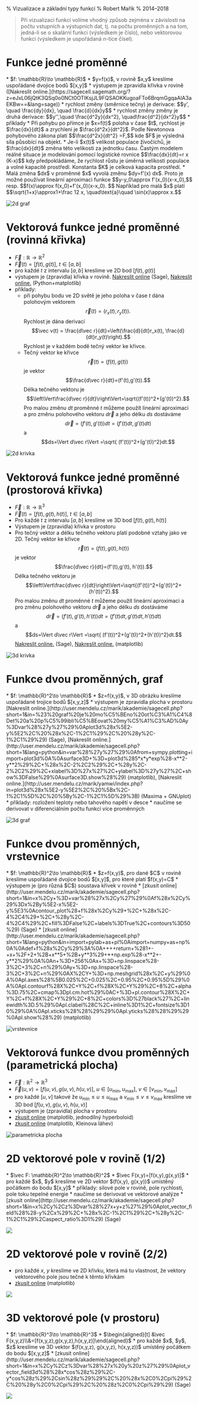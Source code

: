 % Vizualizace a základní typy funkcí
% Robert Mařík
% 2014–2018

> Při vizualizaci funkcí volíme vhodný způsob zejména v závislosti na
> počtu vstupních a výstupních dat, tj. na počtu proměnných a na tom,
> jedná-li se o skalární funkci (výsledkem je číslo), nebo vektorovou
> funkci (výsledkem je uspořádaná $n$-tice čísel).

# Funkce jedné proměnné

<div class="sloupce">
* $f: \mathbb{R}\to \mathbb{R}$
* $y=f(x)$, v rovině $x,y$ kreslíme uspořádané dvojice bodů $[x,y]$
* výstupem je zpravidla křivka v rovině ([Nakreslit online.](https://sagecell.sagemath.org/?z=eJxL06jQtK3QSq0o0NCt0OTlKsjJL9FQSAOKKugoaFTo6BrqmGgqaAIA3aEKBw==&lang=sage))
* rychlost změny (směrnice tečny) je derivace: $$y', \quad \frac{dy}{dx}, \quad \frac{d}{dx}y$$
* rychlost změny změny je druhá derivace: $$y'',\quad  \frac{d^2y}{dx^2}, \quad\frac{d^2}{dx^2}y$$
* příklady
    * Při pohybu po přímce je $x=f(t)$ poloha v čase $t$, rychlost je
      $\frac{dx}{dt}$ a zrychlení je $\frac{d^2x}{dt^2}$. Podle
      Newtonova pohybového zákona platí $$\frac{d^2x}{dt^2} =F,$$ kde
      $F$ je výsledná síla působící na objekt.
    * Je-li $x(t)$ velikost populace živočíchů, je $\frac{dx}{dt}$ změna této velikosti za jednotku času. Častým modelem reálné situace je modelování pomocí logistické rovnice
      $$\frac{dx}{dt}=r x (K-x)$$
      kdy předpokládáme, že rychlost růstu je úměrná velikosti populace a volné kapacitě prostředí. Konstanta $K$ je celková kapacita prostředí.
    * Malá změna $dx$ v proměnné $x$ vyvolá změnu $dy=f'(x) dx$. Proto je možné používat lineární aproximaci funkce
      $$y-y_0\approx f'(x_0)(x-x_0),$$ resp. $$f(x)\approx f(x_0)+f'(x_0)(x-x_0).  $$
      Například pro malá $x$ platí
      		$$\sqrt{1+x}\approx1+\frac 12 x, \quad\text{a}\quad  \sin(x)\approx x.$$


![2d graf](2D_graf.png)
</div>



# Vektorová funkce jedné proměnné (rovinná křivka)

<div class="sloupce">

* $\vec F: \mathbb{R}\to \mathbb{R}^2$
* $\vec F(t)=[f(t),g(t)]$, $t\in[a,b]$
* pro každé $t$ z intervalu $[a,b]$ kreslíme ve 2D bod $[f(t),g(t)]$
* výstupem je (zpravidla) křivka v rovině. [Nakreslit online](https://sagecell.sagemath.org/?z=eJxTVghILErMTS0pykzOrlSoSkxJzEtUyC7KLMtO5OXi5SqxLUss0lAvUdfk5SqAq4wvyMkv0YhOzi_WKNHUUSjOzAPSsToKGgY6BZmamgDCkhs_&lang=sage) (Sage),  [Nakreslit online.](https://sagecell.sagemath.org/?z=eJxlUcFuwyAMvUfKP1jKoUlVRc2Ok3rrecddK0qcxiUYBqZb-vWDqDsNyRI2z37vmQY-lBZkAsM0uwcy-OByKE0QwSrBHGT0agmmxEajpbqagrPAyfoVyHoXBPZ1VVcNnHEiJo1wx5GdLPRY9QzGZRAjCzzQiAuZ5zVsw2HhtMiMdTXiBFMr3TvUFeQTUFJgiMS5WDgK4PYfoF18ARr4XE3AuBRX7hrU06S6esnMZvxSdF17v5YbqAh-kdI40Q1OJenzLQVs8zj1c8pJr8bxEtO1NLTDMGwPfUS5qOhRS7vDr6SWXQcNRMF7dmQxkBgHrLIGl8BFpefCIpljIY5eaWyPB3jbezrAcDx2kLuDe0Y1g1dBWZSQQLb_-PNTV0XeJqMs6bBtYnNd6nF23233Cy-Ml6s=&lang=python) (Python+matplotlib)
* příklady:
    * při pohybu bodu ve 2D světě je jeho poloha v čase $t$ dána
      polohovým vektorem $$\vec r(t)=(r_x(t), r_y(t)).$$ Rychlost je
      dána derivací $$\vec v(t) = \frac{d\vec r}{dt}=\left(\frac{d}{dt}r_x(t), \frac{d}{dt}r_y(t)\right).$$ Rychlost je v každém bodě tečný
      vektor ke křivce.
    * Tečný vektor ke křivce $$\vec r(t)=(f(t),g(t))$$ je vektor $$\frac{d\vec r}{dt}=(f'(t),g'(t)).$$ Délka tečného vektoru je
      $$\left\Vert\frac{d\vec r}{dt}\right\Vert=\sqrt{(f'(t))^2+(g'(t))^2}.$$ Pro malou změnu $dt$ proměnné $t$ můžeme použít lineární aproximaci a pro změnu polohového vektoru $d\vec r$ a jeho délku $ds$ dostáváme
      $$d\vec r=(f'(t),g'(t))dt=(f'(t)dt, g'(t)dt)$$
      a
      $$ds=\Vert d\vec r\Vert =\sqrt{	(f'(t))^2+(g'(t))^2}dt.$$
      


![2d krivka](2d_krivka.png)
</div>

# Vektorová funkce jedné proměnné (prostorová křivka)

<div class="sloupce">

* $\vec F: \mathbb{R}\to \mathbb{R}^3$
* $\vec F(t)=[f(t),g(t),h(t)]$, $t\in[a,b]$
* Pro každé $t$ z intervalu $[a,b]$ kreslíme ve 3D bod $[f(t),g(t),h(t)]$
* Výstupem je (zpravidla) křivka v prostoru
* Pro tečný vektor a délku tečného vektoru platí podobné vztahy jako ve 2D.
  Tečný vektor ke křivce $$\vec r(t)=(f(t),g(t),h(t))$$ je vektor $$\frac{d\vec r}{dt}=(f'(t),g'(t), h'(t)).$$ Délka tečného vektoru je
      $$\left\Vert\frac{d\vec r}{dt}\right\Vert=\sqrt{(f'(t))^2+(g'(t))^2+(h'(t))^2}.$$ Pro malou změnu $dt$ proměnné $t$ můžeme použít lineární aproximaci a pro změnu polohového vektoru $d\vec r$ a jeho délku $ds$ dostáváme
      $$d\vec r=(f'(t),g'(t), h'(t))dt=(f'(t)dt, g'(t)dt, h'(t)dt)$$
      a
      $$ds=\Vert d\vec r\Vert =\sqrt{	(f'(t))^2+(g'(t))^2+(h'(t))^2}dt.$$
 [Nakreslit online.](http://user.mendelu.cz/marik/akademie/sagecell.php?short=1&in=%23+Parametricky+zadana+krivka%0A%0At%3Dvar%28%27t%27%29%0Aparametric_plot3d%28%5Bt*cos%28t%29%2C+t*sin%28t%29%2Ct%5D%2C+%280%2C6*pi%29%29) (Sage),  [Nakreslit online.](http://user.mendelu.cz/marik/akademie/sagecell.php?short=1&lang=python&in=%23+Nacteni+knihoven+pro+praci+s+matematikcymi+funkcemi%0D%0Afrom+numpy+import+%2A%0D%0A%0D%0A%23+Definice+jednotlivych+komponent+vektorove+funkce+jedne+promenne%0D%0Adef+f%28t%29%3A+%0D%0A++++return+sin%28t%29%2B0.04%2Asin%2810%2At%29%0D%0A%0D%0Adef+g%28t%29%3A+%0D%0A++++return+cos%28t%29%2B0.04%2Asin%2810%2At%29%0D%0A%0D%0Adef+h%28t%29%3A+%0D%0A++++return+cos%28t%29%0D%0A%0D%0A%23+Vykresleni+obrazku%0D%0Aimport+matplotlib+as+mpl%0D%0Afrom+mpl_toolkits.mplot3d+import+Axes3D%0D%0Aimport+matplotlib.pyplot+as+plt%0D%0A%0D%0Afig+%3D+plt.figure%28%29%0D%0Aax+%3D+fig.gca%28projection%3D%273d%27%29%0D%0At+%3D+linspace%280%2C+pi%2C+100%29++%23+rozsah+parametru+t+pro+kresleni%0D%0Aax.plot%28f%28t%29%2C+g%28t%29%2C+h%28t%29%29%0D%0Aplt.show%28%29) (matplotlib)

![3d krivka](3d_krivka.png)
</div>


# Funkce dvou proměnných, graf

<div class="sloupce">
* $f: \mathbb{R}^2\to \mathbb{R}$
* $z=f(x,y)$, v 3D obrázku kreslíme uspořádané trojice bodů $[x,y,z]$
* výstupem je zpravidla plocha v prostoru [Nakreslit online.](http://user.mendelu.cz/marik/akademie/sagecell.php?short=1&in=%23%20graf%20je%20mo%C5%BEno%20ot%C3%A1%C4%8Det%20a%20p%C5%99ibli%C5%BEovat%20my%C5%A1%C3%AD%0Ay%3Dvar%28%27y%27%29%0Aplot3d%28x%5E2-y%5E2%2C%20%28x%2C-1%2C1%29%2C%20%28y%2C-1%2C1%29%29) (Sage), [Nakreslit online.](http://user.mendelu.cz/marik/akademie/sagecell.php?short=1&lang=python&in=var%28%27y%27%29%0Afrom+sympy.plotting+import+plot3d%0A%0Asurface3D+%3D+plot3d%285*x*y*exp%28-x**2-y**2%29%2C+%28x%2C-2%2C2%29%2C+%28y%2C-2%2C2%29%2C+xlabel%3D%27x%27%2C+ylabel%3D%27y%27%2C+show%3DFalse%29%0Asurface3D.show%28%29) (matplotlib), [Nakreslit online.](http://user.mendelu.cz/marik/yamwi/index.php?in=plot3d%28x%5E2-y%5E2%2C%20%5Bx%2C-1%2C1%5D%2C%20%5By%2C-1%2C1%5D%29%3B) (Maxima + GNUplot)
* příklady: rozložení teploty nebo tahového napětí v desce
* naučíme se derivovat v diferenciálním počtu funkcí více proměnných

![3d graf](3D_graf_b.png)
</div>

# Funkce dvou proměnných, vrstevnice

<div class="sloupce">
* $f: \mathbb{R}^2\to \mathbb{R}$
* $z=f(x,y)$, pro dané $C$ v rovině kreslíme uspořádané dvojice bodů $[x,y]$, pro které platí $f(x,y)=C$
* výstupem je (pro různá $C$) soustava křivek v rovině
* [zkusit online](http://user.mendelu.cz/marik/akademie/sagecell.php?short=1&in=x%2Cy+%3D+var%28%27x%2Cy%27%29%0Af%28x%2Cy%29%3Dx%2By%5E2-x%5E2-y%5E3%0Acontour_plot%28+f%28x%2Cy%29+%2C+%28x%2C-4%2C4%29+%2C+%28y%2C-4%2C4%29%2C+fill%3DFalse%2C+labels%3DTrue%2C+contours%3D50%29) (Sage)
* [zkusit online](http://user.mendelu.cz/marik/akademie/sagecell.php?short=1&lang=python&in=import+pylab+as+pl%0Aimport+numpy+as+np%0A%0Adef+f%28x%2Cy%29%3A%0A++++return+%281+-+x+%2F+2+%2B+x**5+%2B+y**3%29+*+np.exp%28-x**2+-y**2%29%0A%0An+%3D+256%0Ax+%3D+np.linspace%28-3%2C+3%2C+n%29%0Ay+%3D+np.linspace%28-3%2C+3%2C+n%29%0AX%2CY+%3D+np.meshgrid%28x%2C+y%29%0A%0Apl.axes%28%5B0.025%2C+0.025%2C+0.95%2C+0.95%5D%29%0A%0Apl.contourf%28X%2C+Y%2C+f%28X%2C+Y%29%2C+8%2C+alpha%3D.75%2C+cmap%3Dpl.cm.hot%29%0AC+%3D+pl.contour%28X%2C+Y%2C+f%28X%2C+Y%29%2C+8%2C+colors%3D%27black%27%2C+linewidth%3D.5%29%0Apl.clabel%28C%2C+inline%3D1%2C+fontsize%3D10%29%0A%0Apl.xticks%28%28%29%29%0Apl.yticks%28%28%29%29%0Apl.show%28%29) (matplotlib)

![vrstevnice](vrstevnice.png)
</div>

# Vektorová funkce dvou proměnných (parametrická plocha)

<div class="sloupce">

* $\vec F: \mathbb{R}^2\to \mathbb{R}^3$
* $\vec F(u,v)=[f(u,v),g(u,v),h(u,v)]$, $u\in[u_{\mathrm{min}},u_{\mathrm{max}}]$, $v\in[v_{\mathrm{min}},v_{\mathrm{max}}]$
* pro každé $[u,v]$ takové že $u_{\mathrm{min}} \leq u \leq u_{\mathrm{max}}$ a $v_{\mathrm{min}} \leq v \leq v_{\mathrm{max}}$ kreslíme ve 3D bod $[f(u,v),g(u,v),h(u,v)]$
* výstupem je (zpravidla) plocha v prostoru
* [zkusit online](http://user.mendelu.cz/marik/akademie/sagecell.php?short=1&lang=python&in=import+mpl_toolkits.mplot3d.axes3d+as+axes3d%0D%0Aimport+matplotlib.pyplot+as+plt%0D%0Afrom+numpy+import+%2A%0D%0A%0D%0Adef+surf%28u%2C+v%29%3A%0D%0A++++x+%3D+cos%28v%29%2Acosh%28u%29%0D%0A++++y+%3D+sin%28v%29%2Acosh%28u%29%0D%0A++++z+%3D+sinh%28u%29%0D%0A++++return+x%2C+y%2C+z%0D%0A%0D%0Au%2C+v+%3D+linspace%28-pi%2F2%2C+pi%2F2%2C+80%29%2C+linspace%280%2C+2%2Api%2C+80%29%0D%0A%0D%0Aux%2C+vx+%3D++meshgrid%28u%2Cv%29%0D%0Ax%2C+y%2C+z+%3D+surf%28ux%2C+vx%29%0D%0A%0D%0Afig+%3D+plt.figure%28%29%0D%0Aax+%3D+fig.gca%28projection+%3D+%273d%27%29%0D%0Aplot+%3D+ax.plot_surface%28x%2C+y%2C+z%2C+rstride+%3D+2%2C+cstride+%3D+2%2C+linewidth%3D0.3%29%0D%0A%0D%0Aplt.show%28%29 ) (matplotlib, jednodílný hyperboloid)
* [zkusit online](http://user.mendelu.cz/marik/akademie/sagecell.php?short=1&lang=python&in=import+mpl_toolkits.mplot3d.axes3d+as+axes3d%0D%0Aimport+matplotlib.pyplot+as+plt%0D%0Afrom+numpy+import+%2A%0D%0A%0D%0Adef+surf%28u%2C+v%29%3A%0D%0A++++%22%22%22%0D%0A++++http%3A%2F%2Fpaulbourke.net%2Fgeometry%2Fklein%2F%0D%0A++++%22%22%22%0D%0A++++half+%3D+%280+%3C%3D+u%29+%26+%28u+%3C+pi%29%0D%0A++++r+%3D+4%2A%281+-+cos%28u%29%2F2%29%0D%0A++++x+%3D+6%2Acos%28u%29%2A%281+%2B+sin%28u%29%29+%2B+r%2Acos%28v+%2B+pi%29%0D%0A++++x%5Bhalf%5D+%3D+%28%0D%0A++++++++%286%2Acos%28u%29%2A%281+%2B+sin%28u%29%29+%2B+r%2Acos%28u%29%2Acos%28v%29%29%5Bhalf%5D%29%0D%0A++++y+%3D+16+%2A+sin%28u%29%0D%0A++++y%5Bhalf%5D+%3D+%2816%2Asin%28u%29+%2B+r%2Asin%28u%29%2Acos%28v%29%29%5Bhalf%5D%0D%0A++++z+%3D+r+%2A+sin%28v%29%0D%0A++++return+x%2C+y%2C+z%0D%0A%0D%0Au%2C+v+%3D+linspace%280%2C+2%2Api%2C+80%29%2C+linspace%280%2C+2%2Api%2C+80%29%0D%0Aux%2C+vx+%3D++meshgrid%28u%2Cv%29%0D%0Ax%2C+y%2C+z+%3D+surf%28ux%2C+vx%29%0D%0A%0D%0Afig+%3D+plt.figure%28%29%0D%0Aax+%3D+fig.gca%28projection+%3D+%273d%27%29%0D%0Aplot+%3D+ax.plot_surface%28x%2C+y%2C+z%2C+rstride+%3D+2%2C+cstride+%3D+2%2C+linewidth%3D0.3%29%0D%0A%0D%0Aplt.show%28%29) (matplotlib, Kleinova láhev)

![parametricka plocha](kleinova_lahev.png)
</div>

# 2D vektorové pole v rovině (1/2)

<div class="sloupce">
* $\vec F: \mathbb{R}^2\to \mathbb{R}^2$
* $\vec F(x,y)=[f(x,y),g(x,y)]$
* pro každé $x$, $y$ kreslíme ve 2D vektor $(f(x,y), g(x,y))$ umístěný počátkem do bodu $[x,y]$
* příklady: silové pole v rovině, pole rychlosti, pole toku  tepelné energie
* naučíme se derivovat ve vektorové analýze
* [zkusit online](http://user.mendelu.cz/marik/akademie/sagecell.php?short=1&in=x%2Cy%2Cz%3Dvar%28%27x+y+z%27%29%0Aplot_vector_field%28%28-y%2Cx%29%2C+%28x%2C-1%2C1%29%2C+%28y%2C-1%2C1%29%2Caspect_ratio%3D1%29) (Sage)

![](2d_pole.png)

</div>

# 2D vektorové pole v rovině (2/2)

<div class="sloupce">

* pro každé $x$, $y$ kreslíme ve 2D křivku, která má tu vlastnost, že vektory vektorového pole jsou tečné k těmto křivkám
* [zkusit online](http://user.mendelu.cz/marik/akademie/sagecell.php?short=1&lang=python&in=import+numpy+as+np%0Aimport+matplotlib.pyplot+as+plt%0A%0AY%2C+X+%3D+np.mgrid%5B-3%3A3%3A100j%2C+-3%3A3%3A100j%5D%0AU+%3D+-Y%0AV+%3D+X%2Bexp%28Y%29%0Aspeed+%3D+np.sqrt%28U*U+%2B+V*V%29%0A%0Aplt.figure%281%2C%286%2C6%29%29+%0Aplt.streamplot%28X%2C+Y%2C+U%2C+V%2C+density%3D0.5%29%0Aplt.axes%28%29.set_aspect%28%27equal%27%2C+%27datalim%27%29%0Aplt.show%28%29%0Aplt.savefig%28%22streamplot.svg%22%2Cformat%3D%22svg%22%29) (matplotlib)

![](streamplot.png)

</div>

# 3D vektorové pole (v prostoru)

<div class="sloupce">
* $f: \mathbb{R}^3\to \mathbb{R}^3$
* $\begin{aligned}[t] &\vec F(x,y,z)\\&=[f(x,y,z),g(x,y,z),h(x,y,z)]\end{aligned}$
* pro každé $x$, $y$, $z$ kreslíme ve 3D vektor $(f(x,y,z), g(x,y,z), h(x,y,z))$ umístěný počátkem do bodu $[x,y,z]$
* [zkusit online](http://user.mendelu.cz/marik/akademie/sagecell.php?short=1&in=x%2Cy%2Cz%3Dvar%28%27x%20y%20z%27%29%0Aplot_vector_field3d%28%28x*cos%28z%29%2C-y*cos%28z%29%2Csin%28z%29%29%2C%20%28x%2C0%2Cpi%29%2C%20%28y%2C0%2Cpi%29%2C%20%28z%2C0%2Cpi%29%29) (Sage)

![](3d_pole.png)


</div>




